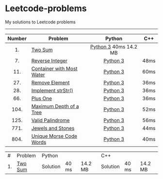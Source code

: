 # Leetcode-problems
My solutions to Leetcode problems

---

| Number | Problem | Python | C++ |
|:---------:|---------|:-------------:|:---------:|
| 1. |[Two Sum](https://leetcode.com/problems/two-sum/) | [Python 3](https://github.com/HarshdipD/Leetcode-problems/blob/master/Python3/two-sum.py) 40ms  14.2 MB | |
| 7. |[Reverse Integer](https://leetcode.com/problems/reverse-integer/) | [Python 3](https://github.com/HarshdipD/Leetcode-problems/blob/master/Python3/Reverse-Integer.py) | 48ms | 6.6 MB |
| 11. |[Container with Most Water](https://leetcode.com/problems/container-with-most-water/) | [Python 3](https://github.com/HarshdipD/Leetcode-problems/blob/master/Python3/Container%20with%20Most%20Water.py) | 60ms | 14.4 MB |
| 27. |[Remove Element](https://leetcode.com/problems/remove-element/) | [Python 3](https://github.com/HarshdipD/Leetcode-problems/blob/master/Python3/Remove%20element.py) | 36ms | 12.4 MB |
| 28. |[Implement strStr()](https://leetcode.com/problems/implement-strstr/) | [Python 3](https://github.com/HarshdipD/Leetcode-problems/blob/master/Python3/Implement%20strStr()) | 36ms | 13.5 MB |
| 66. |[Plus One](https://leetcode.com/problems/plus-one) | [Python 3](https://github.com/HarshdipD/Leetcode-problems/blob/master/Python3/Plus%20One.py) | 36ms | 6.4 MB |
| 104. |[Maximum Depth of a Tree](https://leetcode.com/problems/maximum-depth-of-binary-tree/) | [Python 3](https://github.com/HarshdipD/Leetcode-problems/blob/master/Python3/Maximum%20Depth%20of%20a%20Binary%20Tree.py) | 52ms | 15.6 MB |
| 125. |[Valid Palindrome](https://leetcode.com/problems/maximum-depth-of-binary-tree/) | [Python 3](https://github.com/HarshdipD/Leetcode-problems/blob/master/Python3/Palindrome%20Number.py) | 56ms | 14.2 MB |
| 771. |[Jewels and Stones](https://leetcode.com/problems/jewels-and-stones/) | [Python 3](https://github.com/HarshdipD/Leetcode-problems/blob/master/Python3/Jewels%20and%20Stones.py) | 44ms | 13.2 MB |
| 804. |[Unique Morse Code Words](https://leetcode.com/problems/unique-morse-code-words/) | [Python 3](https://github.com/HarshdipD/Leetcode-problems/blob/master/Python3/Unique%20Morse%20Code%20Words.py) | 40ms | 13.2 MB |

<table>
  <tr>
    <td>#</td>
    <td>Problem</td>
    <td colspan="3">Python</td>
    <td colspan="3">C++</td>
  </tr>
  <tr>
    <td>1. </td>
    <td><a href="https://leetcode.com/problems/two-sum/">Two Sum</a></td>
    <td>Solution</td>
    <td>40 ms</td>
    <td>14.2 MB</td>
    <td>Solution</td>
    <td>40 ms</td>
    <td>14.2 MB</td>

  </tr>
</table>
